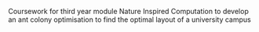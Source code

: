 Coursework for third year module Nature Inspired Computation to develop an ant colony optimisation to find the optimal layout of a university campus
